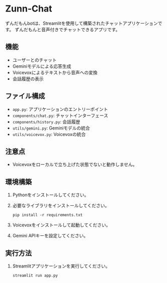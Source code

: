 # Zunn-Chat

ずんだもんbotは、Streamlitを使用して構築されたチャットアプリケーションです。
ずんだもんと音声付きでチャットできるアプリです。

## 機能

*   ユーザーとのチャット
*   Geminiモデルによる応答生成
*   Voicevoxによるテキストから音声への変換
*   会話履歴の表示

## ファイル構成

*   `app.py`: アプリケーションのエントリーポイント
*   `components/chat.py`: チャットインターフェース
*   `components/history.py`: 会話履歴
*   `utils/gemini.py`: Geminiモデルの統合
*   `utils/voicevox.py`: Voicevoxの統合

## 注意点

*   Voicevoxをローカルで立ち上げた状態でないと動作しません。

## 環境構築

1.  Pythonをインストールしてください。
2.  必要なライブラリをインストールしてください。

    ```
    pip install -r requirements.txt
    ```
3.  Voicevoxをインストールして起動してください。
4.  Gemini APIキーを設定してください。

## 実行方法

1.  Streamlitアプリケーションを実行してください。

    ```
    streamlit run app.py
    ```
